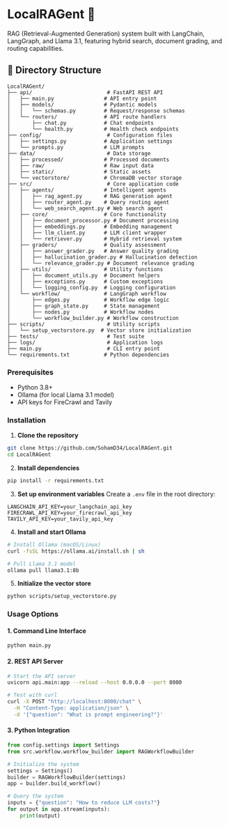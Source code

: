 # LocalRAGent 🤖

RAG (Retrieval-Augmented Generation) system built with LangChain, LangGraph, and Llama 3.1, featuring hybrid search, document grading, and routing capabilities.


## 📁 Directory Structure

```
LocalRAGent/
├── api/                        # FastAPI REST API
│   ├── main.py                # API entry point
│   ├── models/                # Pydantic models
│   │   └── schemas.py         # Request/response schemas
│   └── routers/               # API route handlers
│       ├── chat.py            # Chat endpoints
│       └── health.py          # Health check endpoints
├── config/                     # Configuration files
│   ├── settings.py            # Application settings
│   └── prompts.py             # LLM prompts
├── data/                       # Data storage
│   ├── processed/             # Processed documents
│   ├── raw/                   # Raw input data
│   ├── static/                # Static assets
│   └── vectorstore/           # ChromaDB vector storage
├── src/                        # Core application code
│   ├── agents/                # Intelligent agents
│   │   ├── rag_agent.py       # RAG generation agent
│   │   ├── router_agent.py    # Query routing agent
│   │   └── web_search_agent.py # Web search agent
│   ├── core/                  # Core functionality
│   │   ├── document_processor.py # Document processing
│   │   ├── embeddings.py      # Embedding management
│   │   ├── llm_client.py      # LLM client wrapper
│   │   └── retriever.py       # Hybrid retrieval system
│   ├── graders/               # Quality assessment
│   │   ├── answer_grader.py   # Answer quality grading
│   │   ├── hallucination_grader.py # Hallucination detection
│   │   └── relevance_grader.py # Document relevance grading
│   ├── utils/                 # Utility functions
│   │   ├── document_utils.py  # Document helpers
│   │   ├── exceptions.py      # Custom exceptions
│   │   └── logging_config.py  # Logging configuration
│   └── workflow/              # LangGraph workflow
│       ├── edges.py           # Workflow edge logic
│       ├── graph_state.py     # State management
│       ├── nodes.py           # Workflow nodes
│       └── workflow_builder.py # Workflow construction
├── scripts/                    # Utility scripts
│   └── setup_vectorstore.py  # Vector store initialization
├── tests/                      # Test suite
├── logs/                       # Application logs
├── main.py                     # CLI entry point
└── requirements.txt           # Python dependencies
```

### Prerequisites
- Python 3.8+
- Ollama (for local Llama 3.1 model)
- API keys for FireCrawl and Tavily

### Installation

1. **Clone the repository**
```bash
git clone https://github.com/SohamD34/LocalRAGent.git
cd LocalRAGent
```

2. **Install dependencies**
```bash
pip install -r requirements.txt
```

3. **Set up environment variables**
Create a `.env` file in the root directory:
```env
LANGCHAIN_API_KEY=your_langchain_api_key
FIRECRAWL_API_KEY=your_firecrawl_api_key
TAVILY_API_KEY=your_tavily_api_key
```

4. **Install and start Ollama**
```bash
# Install Ollama (macOS/Linux)
curl -fsSL https://ollama.ai/install.sh | sh

# Pull Llama 3.1 model
ollama pull llama3.1:8b
```

5. **Initialize the vector store**
```bash
python scripts/setup_vectorstore.py
```

### Usage Options

#### 1. **Command Line Interface**
```bash
python main.py
```

#### 2. **REST API Server**
```bash
# Start the API server
uvicorn api.main:app --reload --host 0.0.0.0 --port 8000

# Test with curl
curl -X POST "http://localhost:8000/chat" \
  -H "Content-Type: application/json" \
  -d '{"question": "What is prompt engineering?"}'
```

#### 3. **Python Integration**
```python
from config.settings import Settings
from src.workflow.workflow_builder import RAGWorkflowBuilder

# Initialize the system
settings = Settings()
builder = RAGWorkflowBuilder(settings)
app = builder.build_workflow()

# Query the system
inputs = {"question": "How to reduce LLM costs?"}
for output in app.stream(inputs):
    print(output)
```

